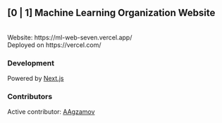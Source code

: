 ## [0 | 1] Machine Learning Organization Website
<br>
Website: https://ml-web-seven.vercel.app/
<br>
Deployed on https://vercel.com/
 
### Development
Powered by [Next.js](https://nextjs.org/)



### Contributors
Active contributor: [AAgzamov](https://github.com/AAgzamov)
